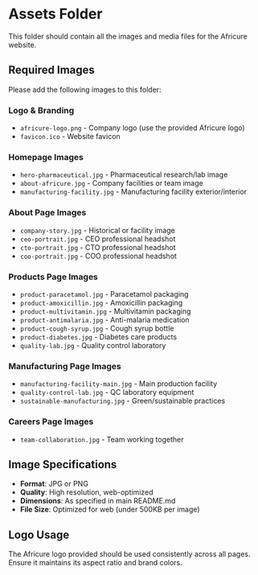 # Assets Folder

This folder should contain all the images and media files for the Africure website.

## Required Images

Please add the following images to this folder:

### Logo & Branding
- `africure-logo.png` - Company logo (use the provided Africure logo)
- `favicon.ico` - Website favicon

### Homepage Images
- `hero-pharmaceutical.jpg` - Pharmaceutical research/lab image
- `about-africure.jpg` - Company facilities or team image
- `manufacturing-facility.jpg` - Manufacturing facility exterior/interior

### About Page Images
- `company-story.jpg` - Historical or facility image
- `ceo-portrait.jpg` - CEO professional headshot
- `cto-portrait.jpg` - CTO professional headshot
- `coo-portrait.jpg` - COO professional headshot

### Products Page Images
- `product-paracetamol.jpg` - Paracetamol packaging
- `product-amoxicillin.jpg` - Amoxicillin packaging
- `product-multivitamin.jpg` - Multivitamin packaging
- `product-antimalaria.jpg` - Anti-malaria medication
- `product-cough-syrup.jpg` - Cough syrup bottle
- `product-diabetes.jpg` - Diabetes care products
- `quality-lab.jpg` - Quality control laboratory

### Manufacturing Page Images
- `manufacturing-facility-main.jpg` - Main production facility
- `quality-control-lab.jpg` - QC laboratory equipment
- `sustainable-manufacturing.jpg` - Green/sustainable practices

### Careers Page Images
- `team-collaboration.jpg` - Team working together

## Image Specifications

- **Format**: JPG or PNG
- **Quality**: High resolution, web-optimized
- **Dimensions**: As specified in main README.md
- **File Size**: Optimized for web (under 500KB per image)

## Logo Usage

The Africure logo provided should be used consistently across all pages. Ensure it maintains its aspect ratio and brand colors.
